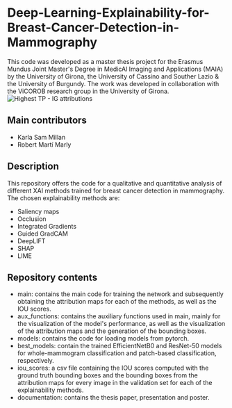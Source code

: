 # Deep-Learning-Explainability-for-Breast-Cancer-Detection-in-Mammography
This code was developed as a master thesis project for the Erasmus Mundus Joint Master's Degree in MedicAl Imaging and Applications (MAIA) by the University of Girona, the University of Cassino and Souther Lazio & the University of Burgundy. The work was developed in collaboration with the ViCOROB research group in the University of Girona.
![Highest TP - IG attributions](https://github.com/karla-sam/Deep-Learning-Explainability-for-Breast-Cancer-Detection-in-Mammography/assets/101817439/67aeae8a-c076-46c8-b36b-87af6200deeb)


## Main contributors
- Karla Sam Millan
- Robert Martí Marly

## Description
This repository offers the code for a qualitative and quantitative analysis of different XAI methods trained for breast cancer detection in mammography. The chosen explainability methods are:
- Saliency maps
- Occlusion
- Integrated Gradients
- Guided GradCAM
- DeepLIFT
- SHAP
- LIME

## Repository contents
- main: contains the main code for training the network and subsequently obtaining the attribution maps for each of the methods, as well as the IOU scores.
- aux_functions: contains the auxiliary functions used in main, mainly for the visualization of the model's performance, as well as the visualization of the attribution maps and the generation of the bounding boxes.
- models: contains the code for loading models from pytorch.
- best_models: contain the trained EfficientNetB0 and ResNet-50 models for whole-mammogram classification and patch-based classification, respectively.
- iou_scores: a csv file containing the IOU scores computed with the ground truth bounding boxes and the bounding boxes from the attribution maps for every image in the validation set for each of the explainability methods.
- documentation: contains the thesis paper, presentation and poster.
